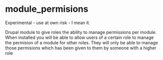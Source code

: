# module_permisions
Experimental - use at own risk - I mean it.

Drupal module to give roles the ability to manage permissions per module.
When installed you will be able to allow users of a certain role to manage
the permision of a module for other roles. They will only be able to manage
those permisions which has been given to them by someone with a higher role
